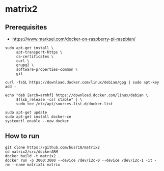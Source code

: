 # matrix2

## Prerequisites

- https://www.marksei.com/docker-on-raspberry-pi-raspbian/

```
sudo apt-get install \
     apt-transport-https \
     ca-certificates \
     curl \
     gnupg2 \
     software-properties-common \
     git

curl -fsSL https://download.docker.com/linux/debian/gpg | sudo apt-key add -

echo "deb [arch=armhf] https://download.docker.com/linux/debian \
     $(lsb_release -cs) stable" | \
     sudo tee /etc/apt/sources.list.d/docker.list

sudo apt-get update
sudo apt-get install docker-ce
systemctl enable --now docker
```

## How to run

```
git clone https://github.com/bus710/matrix2
cd matrix2/src/dockerARM
docker build -t matrix2 .
docker run -p 3000:3000 --device /dev/i2c-0 --device /dev/i2c-1 -it -rm --name matrix2i matrix
```

